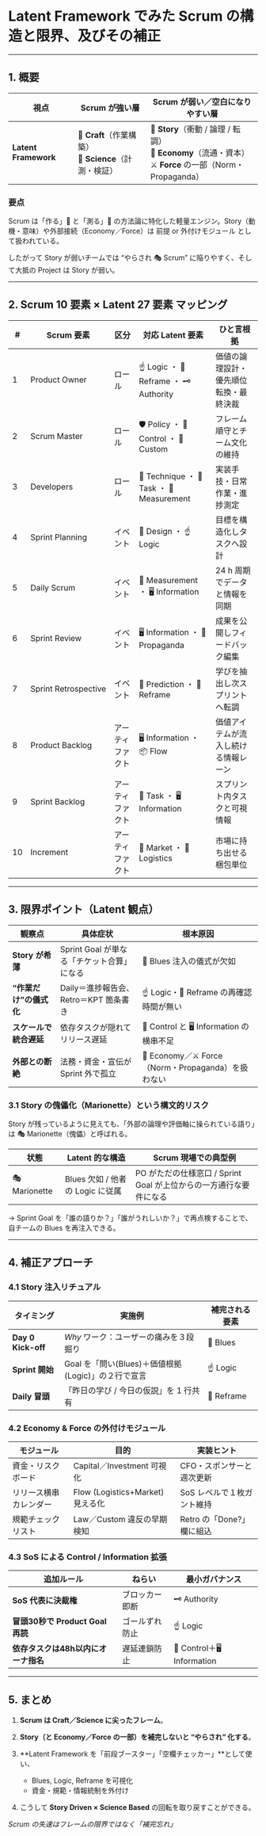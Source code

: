 # Latent Framework でみた Scrum の構造と限界、及びその補正

---

## 1. 概要

| 視点                   | Scrum が強い層                                  | Scrum が弱い／空白になりやすい層                                                                      |
| -------------------- | ------------------------------------------- | ---------------------------------------------------------------------------------------- |
| **Latent Framework** | 🧵 **Craft**（作業構築）<br>🥼 **Science**（計測・検証） | 📕 **Story**（衝動 / 論理 / 転調）<br>🌾 **Economy**（流通・資本）<br>⚔️ **Force** の一部（Norm・Propaganda） |

### 要点

Scrum は「作る」🧵 と「測る」🥼 の方法論に特化した軽量エンジン。Story（動機・意味）や外部接続（Economy／Force）は 前提 or 外付けモジュール として扱われている。

したがって Story が弱いチームでは “やらされ 🎭  Scrum” に陥りやすく、そして大抵の Project は Story が弱い。

---

## 2. Scrum 10 要素 × Latent 27 要素 マッピング

| #  | Scrum 要素             | 区分       | 対応 Latent 要素                                        | ひと言根拠               |
| -- | -------------------- | -------- | --------------------------------------- | ------------------- |
| 1  | Product Owner        | ロール      | ☝️ Logic ・ 🫱 Reframe ・ 🗝 Authority    | 価値の論理設計・優先順位転換・最終決裁 |
| 2  | Scrum Master         | ロール      | 🛡 Policy ・ 🔗 Control ・ 🙏 Custom      | フレーム順守とチーム文化の維持     |
| 3  | Developers           | ロール      | 🤌 Technique ・ 🧤 Task ・ 📏 Measurement | 実装手技・日常作業・進捗測定      |
| 4  | Sprint Planning      | イベント     | 📐 Design ・ ☝️ Logic                    | 目標を構造化しタスクへ設計       |
| 5  | Daily Scrum          | イベント     | 📏 Measurement ・ 🖥 Information         | 24 h 周期でデータと情報を同期   |
| 6  | Sprint Review        | イベント     | 🖥 Information  ・ 📣 Propaganda              | 成果を公開しフィードバック編集     |
| 7  | Sprint Retrospective | イベント     | 🤔 Prediction ・ 🫱 Reframe              | 学びを抽出し次スプリントへ転調     |
| 8  | Product Backlog      | アーティファクト | 🖥 Information ・ 📦 Flow                | 価値アイテムが流入し続ける情報レーン  |
| 9  | Sprint Backlog       | アーティファクト | 🧤 Task ・ 🖥 Information                | スプリント内タスクと可視情報      |
| 10 | Increment            | アーティファクト | 🛒 Market ・ 🚚 Logistics                | 市場に持ち出せる梱包単位        |


---

## 3. 限界ポイント（Latent 観点）

| 観察点            | 具体症状                        | 根本原因                                      |
| -------------- | --------------------------- | ----------------------------------------- |
| **Story が希薄**  | Sprint Goal が単なる「チケット合算」になる | 👏 Blues 注入の儀式が欠如                         |
| **“作業だけ”の儀式化** | Daily＝進捗報告会、Retro＝KPT 箇条書き  | ☝️ Logic・🫱 Reframe の再確認時間が無い             |
| **スケールで統合遅延**  | 依存タスクが隠れてリリース遅延             | 🔗 Control と 🖥 Information の横串不足         |
| **外部との断絶**     | 法務・資金・宣伝が Sprint 外で孤立       | 🌾 Economy／⚔️ Force（Norm・Propaganda）を扱わない |

### 3.1 Story の傀儡化（Marionette）という構文的リスク

Story が残っているように見えても、「外部の論理や評価軸に操られている語り」は 🎭 Marionette（傀儡）と呼ばれる。

| 状態 | Latent 的な構造 | Scrum 現場での典型例 |
|------|------------------|------------------------|
| 🎭 Marionette | Blues 欠如 / 他者の Logic に従属 | PO がただの仕様窓口 / Sprint Goal が上位からの一方通行な要件になる |

→ Sprint Goal を「誰の語りか？」「誰がうれしいか？」で再点検することで、自チームの Blues を再注入できる。


---

## 4. 補正アプローチ

### 4.1 Story 注入リチュアル

| タイミング              | 実施例                                 | 補完される要素    |
| ------------------ | ----------------------------------- | ---------- |
| **Day 0 Kick-off** | *Why* ワーク：ユーザーの痛みを３段掘り              | 👏 Blues   |
| **Sprint 開始**      | Goal を「問い(Blues)＋価値根拠(Logic)」の２行で宣言 | ☝️ Logic   |
| **Daily 冒頭**       | 「昨日の学び / 今日の仮説」を 1 行共有              | 🫱 Reframe |

### 4.2 Economy & Force の外付けモジュール

| モジュール       | 目的                           | 実装ヒント              |
| ----------- | ---------------------------- | ------------------ |
| 資金・リスクボード   | Capital／Investment 可視化       | CFO・スポンサーと週次更新     |
| リリース横串カレンダー | Flow (Logistics+Market) 見える化 | SoS レベルで１枚ガント維持    |
| 規範チェックリスト   | Law／Custom 違反の早期検知           | Retro の「Done?」欄に組込 |

### 4.3 SoS による Control / Information 拡張

| 追加ルール                      | ねらい     | 最小ガバナンス                   |
| -------------------------- | ------- | ------------------------- |
| **SoS 代表に決裁権**             | ブロッカー即断 | 🗝 Authority              |
| **冒頭30秒で Product Goal 再読** | ゴールずれ防止 | ☝️ Logic                  |
| **依存タスクは48h以内にオーナ指名**      | 遅延連鎖防止  | 🔗 Control＋🖥 Information |

---

## 5. まとめ

1. **Scrum は Craft／Science に尖ったフレーム**。
2. **Story（と Economy／Force の一部）を補完しないと “やらされ” 化する**。
3. \*\*Latent Framework を「前段ブースター」「空欄チェッカー」\*\*として使い、

   * Blues, Logic, Reframe を可視化
   * 資金・規範・情報統制を外付け
4. こうして **Story Driven × Science Based** の回転を取り戻すことができる。


*Scrum の失速はフレームの限界ではなく「補完忘れ」*
